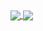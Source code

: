 <a href="https://github.com/anuraghazra/github-readme-stats">
  <img align="center" src="https://github-readme-stats.vercel.app/api?username=ConmineLP&show_icons=true&theme=prussian" />
</a>
<a href="https://github.com/anuraghazra/convoychat">
  <img align="center" src="https://github-readme-stats.vercel.app/api/top-langs/?username=Qubik-Studios&layout=compact&theme=prussian" />
</a>
